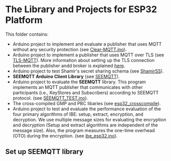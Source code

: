 # The Library and Projects for ESP32 Platform
This folder contains: 
- Arduino project to implement and evaluate a publisher that uses MQTT without any security protection (see [Clear-MQTT.ino](Clear-MQTT/Clear-MQTT.ino)).
- Arduino project to implement a publisher that uses MQTT over TLS (see [TLS-MQTT](TLS-MQTT/TLS-MQTT.ino)). More information about setting up the TLS connection between the publisher andd broker is explained [here](TLS-MQTT/README.md).
- Arduino project to test Shamir's secret sharing schema (see [ShamirSS](ShamirSS)).
- **SEEMQTT Arduino Client Library**  (see [SEEMQTT](SEEMQTT)).
- Arduino project to evaluate the **SEEMQTT** library. This program implements an MQTT publisher that communicates with other participants (i.e., KeyStores and Subscribers) according to SEEMQTT protocol. (see [SEEMQTT_TEST.ino](SEEMQTT_TEST/SEEMQTT_TEST.ino)).
- The cross-compiled GMP and PBC libaries (see [esp32_crosscompile](esp32_crosscompile)).
- Arduino project to test and evaluate the performance evaluation of the four primary algorithms of IBE: setup, extract, encryption, and decryption. We use multiple message sizes for evaluating the encryption and decryption (Setup and extract algorithms are independent of the message size). Also, the program measures the one-time overhead (OTO) during the encryption. (see [ibe_esp32.ino](esp32_ibe/ibe_esp32.ino)).

## Set up SEEMQTT library 
